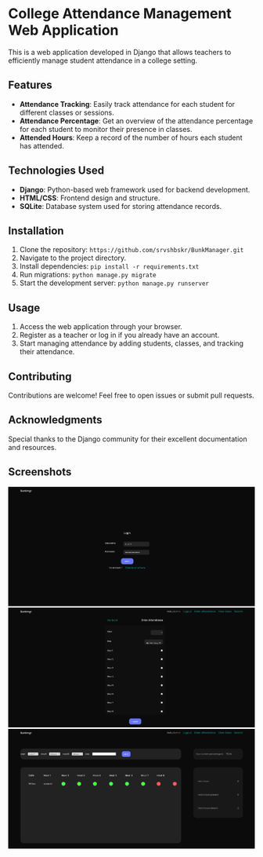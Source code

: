 # College Attendance Management Web Application

This is a web application developed in Django that allows teachers to efficiently manage student attendance in a college setting.

## Features

- **Attendance Tracking**: Easily track attendance for each student for different classes or sessions.
- **Attendance Percentage**: Get an overview of the attendance percentage for each student to monitor their presence in classes.
- **Attended Hours**: Keep a record of the number of hours each student has attended.

## Technologies Used

- **Django**: Python-based web framework used for backend development.
- **HTML/CSS**: Frontend design and structure.
- **SQLite**: Database system used for storing attendance records.

## Installation

1. Clone the repository: `https://github.com/srvshbskr/BunkManager.git`
2. Navigate to the project directory.
3. Install dependencies: `pip install -r requirements.txt`
4. Run migrations: `python manage.py migrate`
5. Start the development server: `python manage.py runserver`

## Usage

1. Access the web application through your browser.
2. Register as a teacher or log in if you already have an account.
3. Start managing attendance by adding students, classes, and tracking their attendance.

## Contributing

Contributions are welcome! Feel free to open issues or submit pull requests.


## Acknowledgments

Special thanks to the Django community for their excellent documentation and resources.

## Screenshots

![Screenshot 1](screenshots/screenshot1.png)
![Screenshot 2](screenshots/screenshot2.png)
![Screenshot 3](screenshots/screenshot3.png)
